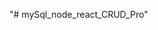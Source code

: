 "# mySql_node_react_CRUD_Pro"

<!-- "# mySql_node_react_first_pro" -->

<!-- "# mySql_node_react_first_pro" -->

<!-- mv oldName.git newName.git -->
